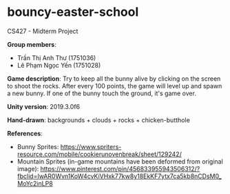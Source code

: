 # bouncy-easter-school

CS427 - Midterm Project

**Group members**:
* Trần Thị Anh Thư (1751036)
* Lê Phạm Ngọc Yến (1751028)

**Game description**: Try to keep all the bunny alive by clicking on the screen to shoot the rocks. 
After every 100 points, the game will level up and spawn a new bunny. If one of the bunny touch the ground,
it's game over.

**Unity version**: 2019.3.0f6

**Hand-drawn**: backgrounds + clouds + rocks + chicken-butthole

**References**:
* Bunny Sprites: https://www.spriters-resource.com/mobile/cookierunovenbreak/sheet/129242/
* Mountain Sprites (in-game mountains have been deformed from original image): https://www.pinterest.com/pin/456833955943506312/?fbclid=IwAR0Wvn1KoW4cvKiVHxk77kw8y18EkKF7ytx7ca5kb8nCDsM0_MoYc2inLP8

